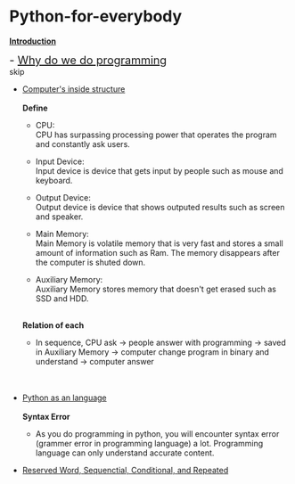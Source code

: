 # Python-for-everybody
<ins>**Introduction**</ins>

<span style="font-size: 20px;">- <ins>Why do we do programming</ins></span> <br />
  skip

- <ins>Computer's inside structure</ins> <br /><br />
  **Define** <br />
  - CPU: <br />
    CPU has surpassing processing power that operates the program and constantly ask users. <br />
  
  - Input Device: <br />
    Input device is device that gets input by people such as mouse and keyboard. <br />
  
  - Output Device: <br />
    Output device is device that shows outputed results such as screen and speaker. <br />
  
  - Main Memory: <br />
    Main Memory is volatile memory that is very fast and stores a small amount of information such as Ram. The memory disappears after the computer is shuted down. <br />
  
  - Auxiliary Memory: <br />
    Auxiliary Memory stores memory that doesn't get erased such as SSD and HDD. <br /><br />
  
  
  **Relation of each** <br />
  - In sequence, CPU ask -> people answer with programming -> saved in Auxiliary Memory -> computer change program in binary and understand -> computer answer <br /><br /><br />
    


- <ins>Python as an language</ins> <br /><br />
  **Syntax Error** <br />
    - As you do programming in python, you will encounter syntax error (grammer error in programming language) a lot. Programming language can only understand accurate content.



- <ins>Reserved Word, Sequenctial, Conditional, and Repeated</ins>
